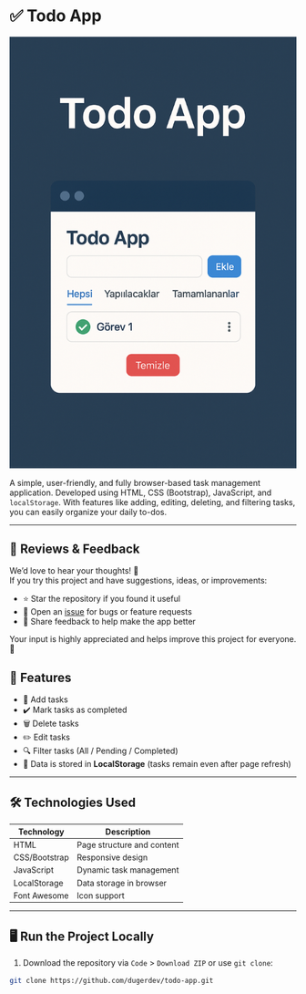 # ✅ Todo App

![Kapak Görseli](./kapak-gorseli.png)

A simple, user-friendly, and fully browser-based task management application. Developed using HTML, CSS (Bootstrap), JavaScript, and `localStorage`. With features like adding, editing, deleting, and filtering tasks, you can easily organize your daily to-dos.

---
## 📝 Reviews & Feedback

We’d love to hear your thoughts! 🚀  
If you try this project and have suggestions, ideas, or improvements:

- ⭐ Star the repository if you found it useful  
- 🐛 Open an [issue](https://github.com/dugerdev/todo-app/issues) for bugs or feature requests  
- 💬 Share feedback to help make the app better  

Your input is highly appreciated and helps improve this project for everyone. 🙌

## 📌 Features

- 📝 Add tasks
- ✔️ Mark tasks as completed
- 🗑️ Delete tasks
- ✏️ Edit tasks
- 🔍 Filter tasks (All / Pending / Completed)
- 💾 Data is stored in **LocalStorage** (tasks remain even after page refresh)

---

## 🛠️ Technologies Used

| Technology   | Description                  |
|-------------|------------------------------|
| HTML        | Page structure and content   |
| CSS/Bootstrap | Responsive design           |
| JavaScript  | Dynamic task management      |
| LocalStorage| Data storage in browser      |
| Font Awesome| Icon support                 |

---

## 🖥️ Run the Project Locally

1. Download the repository via `Code` > `Download ZIP` or use `git clone`:

```bash
git clone https://github.com/dugerdev/todo-app.git


